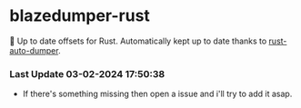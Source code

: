 # blazedumper-rust

🚀 Up to date offsets for Rust. Automatically kept up to date thanks to [rust-auto-dumper](https://github.com/Akandesh/rust-auto-dumper).


### Last Update 03-02-2024 17:50:38
- If there's something missing then open a issue and i'll try to add it asap.